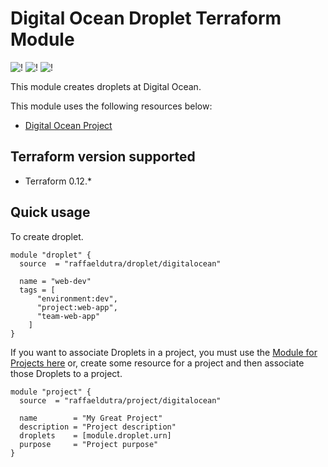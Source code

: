 # Digital Ocean Droplet Terraform Module

![!](https://img.shields.io/github/repo-size/raffaeldutra/terraform-digitalocean-droplet)  ![!](https://img.shields.io/github/languages/top/raffaeldutra/terraform-digitalocean-droplet)  ![!](https://img.shields.io/github/v/tag/raffaeldutra/terraform-digitalocean-droplet)

This module creates droplets at Digital Ocean.

This module uses the following resources below:

* [Digital Ocean Project](https://www.terraform.io/docs/providers/do/r/droplet.html)

## Terraform version supported

* Terraform 0.12.*

## Quick usage

To create droplet.

```hcl
module "droplet" {
  source  = "raffaeldutra/droplet/digitalocean"

  name = "web-dev"
  tags = [
      "environment:dev",
      "project:web-app",
      "team-web-app"
    ]
}
```

If you want to associate Droplets in a project, you must use the [Module for Projects here](https://github.com/raffaeldutra/terraform-digitalocean-project) or, create some resource for a project and then associate those Droplets to a project.

```hcl
module "project" {
  source  = "raffaeldutra/project/digitalocean"

  name        = "My Great Project"
  description = "Project description"
  droplets    = [module.droplet.urn]
  purpose     = "Project purpose"
}
```
